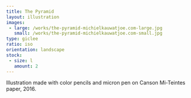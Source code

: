 ```yaml
---
title: The Pyramid
layout: illustration
images:
 - large: /works/the-pyramid-michielkauwatjoe.com-large.jpg
   small: /works/the-pyramid-michielkauwatjoe.com-small.jpg
type: giclee
ratio: iso
orientation: landscape
stock:
 - size: l 
   amount: 2
---
```


Illustration made with color pencils and micron pen on Canson Mi-Teintes paper, 2016.
